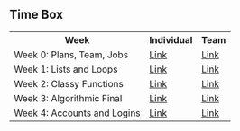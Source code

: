 ## Time Box
<table>
  <tr>
    <th>Week</th>
    <th>Individual</th>
    <th>Team</th>
  <tr>
    <td>Week 0: Plans, Team, Jobs</td>
    <td><a href="https://github.com/Stanleyy03840/Stanleyy03840.github.io/issues/1">Link</a></td>
    <td><a href="https://github.com/cwang999/n22p5-coders/issues/12">Link</a></td>
  </tr>
  <tr>
    <td>Week 1: Lists and Loops</td>
  <td><a href="https://github.com/Stanleyy03840/Stanleyy03840.github.io/issues/2">Link</a></td>
    <td><a href="https://github.com/cwang999/n22p5-coders/issues/14">Link</a></td>
  </tr>
     <td>Week 2: Classy Functions</td>
  <td><a href="https://github.com/Stanleyy03840/Stanleyy03840.github.io/issues/3">Link</a></td>
    <td><a href="https://github.com/cwang999/n22p5-coders/issues/16">Link</a></td>
  </tr>
    <tr>
    <td>Week 3: Algorithmic Final</td>
    <td><a href="https://github.com/Stanleyy03840/Stanleyy03840.github.io/issues/5">Link</a></td>
    <td><a href="">Link</a></td>
  </tr>
    <tr>
    <td>Week 4: Accounts and Logins</td>
    <td><a href="https://github.com/Stanleyy03840/Stanleyy03840.github.io/issues/6">Link</a></td>
    <td><a href="">Link</a></td>
  </tr>
  
</table>
